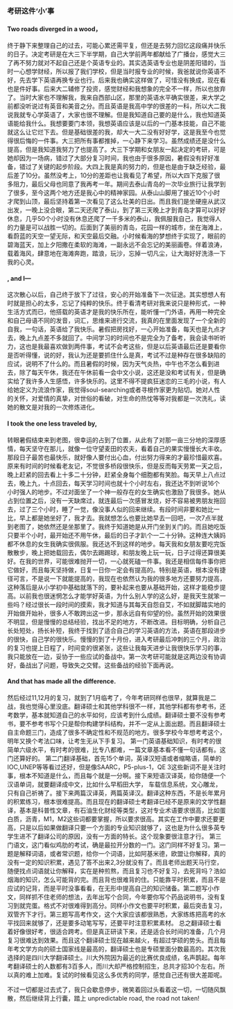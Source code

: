 ### 考研这件‘小’事

#### Two roads diverged in a wood，

  终于静下来整理自己的过去，可能心累还需平复，但还是去努力回忆这段痛并快乐的日子。决定考研是在大三下半学期，自己大学前两年都献给了广播台，感觉大三了再不努力就对不起自己还是个英语专业的。其实选英语专业也是阴差阳错的，当时一心想学财经，所以报了我们学校，但是当时报专业的时候，我爸就说你英语不好，先去学下英语再换专业也行。后来我也确实这样做了，可惜没有换成，现在看也是件好事。后来大二辅修了投资，感觉财经和我想象的完全不一样，所以也放弃了。当时大家也不理解我，我来自西部山区，那里的英语水平确实很差，来大学之前都没听说过有英音和美音之分。而且英语是我高中学的很差的一科，所以大二我说我就专心学英语了，大家也很不理解。但是我知道自己要的是什么，我也知道英语能给我什么。我想要要门本领，我想英语应该是以后的一门基本技能，自己不能就这么让它烂下去。但是基础很差的我，却大一大二没有好好学，这是我至今也觉得很后悔的一件事。大三把所有事都推掉，一心静下来学习。虽然成绩还是没什么提高，但是我知道我努力了也提高了。大三下学期和女朋友一起决定的考研，可是她却因为一场病，错过了大部分复习时间，我也由于很多原因，暑假没有好好准备，错过了关键的起步阶段。大四上我是真的努力的，但是也是由于缺乏经验，最后差了10分。虽然没考上，10分的差距也让我看见了希望，所以大四下克服了很多阻力，最后父母也同意了我再考一年。期间去泰山青岛的一次毕业旅行让我学到了很多，至今这两个地方还是我心中的精神家园。从泰山山脚用了接近10个小时才爬到山顶，最后坚持着第一次看见了这么壮美的日出。而且我们是坐硬座从武汉出发，一晚上没合眼，第二天还爬了泰山，到了第三天晚上才到青岛才算可以好好休息，几乎50个小时没有休息还爬了一千多米的泰山，我佩服我自己，我觉得人的力量是可以战胜一切的。后面到了美丽的青岛，花园一样的城市，坐在海滩上，看蔚蓝的天空一望无际，和天空最后交融。小时候看海的梦想终于实现了，眼前的碧海蓝天，加上夕阳撒在柔软的海滩，一副永远不会忘记的美丽画卷。伴着浪涛，载着海风，肆意地在海滩奔跑，踏浪，玩沙，忘掉一切凡尘，让大海好好洗涤一下我的心灵。

#### , and I—

这次散心以后，自己终于放下了过往，安心的开始准备下一次征途。其实想想人有时就是担心的太多，忘记了纯粹的快乐。终于看清考研对我来说只是种形式，一种生活方式而已，他搭载的英语才是我的快乐所在，能听懂一门外语，再用一种完全和自己母语不同的发音，词汇，思维来进行交流，我真的在里面发现了一个全新的自我，一句话，英语给了我快乐。暑假把房找好，一心开始准备，每天也是九点才去，晚上九点差不多就回了。中间学习的时间也不是完全为了备考，我会读书听听力，这也是我最喜欢做到两件事，考试不会考这些，但是以后英语最后还是要看你是否听得懂，说的好，我认为还是要抓住什么是真，考试不过是种存在很多缺陷的应试，说明不了什么的。而且暑假的时候，因为天气炎热，中午也不怎么看到进去，除了每天午休，我还在午休前看一会中文小说，这还是没和考试有关，但是确实给了我许多人生感悟，许多快乐的。这里不得不提疯狂迷恋的三毛的小说，有人给她定义为流浪作家，我觉得soul-searching或者寻根作家更为贴切。她对人性的关怀，对爱情的真挚，对世俗的看破，对生命的热忱等等对我都是一次洗礼，读她的散文是对我的一次修炼进化。

#### I took the one less traveled by,

转眼暑假结束来到老图，很幸运的占到了位置，从此有了对那一亩三分地的深厚感情，每天坚守在那儿，就像一位守望麦田的农夫，看着自己的果实慢慢长大丰收。那段日子最苦也最快乐，就好像人要付出心血，付出努力得来的才最珍惜最欢喜。原来有时间的时候看老友记，不觉很多桥段很快乐，但是反而每天劳累一天之后，晚上赶紧的回去看上十多二十分钟，赶紧全身每个细胞都有笑脸。每天早上八点过去，晚上九，十点回去，每天学习时间也就十个小时左右，我还达不到听说16个小时强人的地步。不过对面坐了一个神一般存在的女生确实也激励了我很多。她从占到位置之后，没有一天缺席过，就连最后一次感冒发烧，好不容易被男朋友拖回去，过了三个小时，睡了一觉，像没事人似的回来继续。有段时间非要和她比一比，早上都是她坐好了，我才去。我就想怎么也要比她早去一回吧，一次7点半就到老图了，她依然还是坐那里了。我终于知道她是从开门坐到关门的。而且她吃饭只要半个小时，最开始还不用午休，最后的日子才趴个一二十分钟。这种连大姨妈都不休息的女生我确实很佩服。我还达不到这样的地步。每天我和女朋友要吃完饭散散步，晚上把她载回去，偶尔去踢踢球，和朋友晚上玩一玩，日子过得还算很美好。在我的世界，可能很难抛开一切，一心就死磕一件事。我还是相信每件事你把它做好，而且每天坚持做，日复一日你一定会有提高的。特别是英语，根本没有捷径可言，不是说一下就能提高的，我现在也依然认为我的很多地方还要努力提高，这种落后是从小学初中基础就落下的，要补起来也要从基础开始，这样才能稳步提高。以前我也很迷惘怎么才能学好英语，为什么别人学的这么好，是我天生就笨一些吗？经过很长一段时间的摸索，我才知道与其每天自怨自艾，不如就脚踏实地的开始做开始补，很多人不敢跨出这一步，那永远自有仰望的份。虽然开始的效果很不明显，但是慢慢的总结经验，找出不足的地方，不断改进。目标明确，分析自己长处短处，扬长补短，我终于找到了适合自己的学习英语的方法，英语在那段进步的很快，自己学的很快乐。慢慢的到了十月份，进入考研最后冲刺的三个月，政治的复习也提上日程了，时间变的很紧张，这些让我每天进步让我很快乐学习的事，我只能放在一边，妥协于一些应试的备战中。第一次考研可能就是这两边没有协调好，备战出了问题，导致失之交臂。这些备战的经验下面再说。

#### And that has made all the difference.

然后经过11,12月的复习，就到了1月临考了，今年考研同样也很早，就算我是二战，我也觉得心里没底。翻译硕士和其他学科很不一样，其他学科都有参考书，还考数学，基本就知道自己的水平如何，应该考到什么成绩。翻译硕士要不没有参考书，要不参考书写个只是帮你构建学科结构，并不一定从上面出题。而且翻译硕士自主命题三门，造成了很多不确定性和不规范的地方。很多学校今年想考考这个，明年又换个考法口味，让考生无从下手复习。
第一门英语基础知识，有时考的很简单六级水平，有时考的很难，比专八都难，一篇文章基本看不懂一句话都有。这门还算好的。
第二门翻译基础，首先15个单词，英译汉短语或者缩略语，简单的IOC,UNEP等等看过还好，但是像SAARC，P5-plus-1，QE 3这些新词不是关注时事，根本不知道是什么，而且每个就是一分啊。接下来短语汉译英，给你随便一个汉语单词，就要翻译成中文，比如什么早稻田大学， 车载信息系统，文心雕龙，只有自己祈祷了。接下来两篇汉译英，两篇英译汉。翻译这种东西，不是长年累月的积累练习，根本很难提高。而且现在的翻译硕士考翻译已经不是原来的文学性翻译，基本是科普性文章，有石油生化财经等类型，这对专业术语要求很高，比如蛋白质，沥青，M1，M2这些词都要掌握，所以要求很高。其实在工作中要求还要更高，只是以后如果做翻译只要一个方面的专业知识就够了，这也是为什么很多英专学生进不了翻译公司的原因，没有一方面的特长。这个现象要很注意才行。
第三门语文，这门看似鸡肋的考试，确是最拉开分数的一门。这门同样不好复习。第一题是解释词语，或者常识题，给你一个词语，比如阿基米德，欧盟让你解释，真的没有一定的知识积累，遇见了答不出来2,3分就没有了。而且老师出题天马行空，随便找点词语就让你解释，实在是种煎熬，而且复习也不好复习，去死背吗？浩如烟海的知识，怎么可能背的完。而且背也很难背的住。只能靠平时积累，而且不是应试的记背，而是平时没事看看，在无形中提高自己的知识储备。第二题写小作文，同样抓不住老师的想法，去年出写个合同，今年要你写个药品说明书，没有复习到就完蛋。格式不对很难得到高分。同样小作文也要平时积累，最后突击复习，双管齐下才行。第三题写高考作文，这个大家应该都很熟悉，大家练练把高考的水平找回来就够了，还是要多动笔写写，还要平时注意积累素材。
总之翻译硕士看着好像很好考，很适合跨考。但是真正研读下来，还是适合长时间的准备，几个月复习很难达到效果。而且这个翻译硕士现在越来越火，有超过学硕的势头。而且每年考文学方向的硕士国家线是最高的，翻译硕士也是专硕里面分数最高的。其次我选择的是四川大学翻译硕士。川大外院因为最近的比赛优良成绩，名声鹊起。每年考翻译硕士的人数都有3百多人，而川大却严格控制招生，总共才招30个左右。所以真的难上加难。复试的时候看见这么多优秀的同学，感觉自己还有很大差距呢。

不过一切都是过去式了，我只会歇息停步，微笑着回过头看着这一切，一切随风飘散，然后继续背上行囊，踏上 unpredictable road, the road not taken!